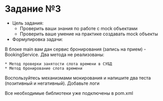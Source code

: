 # Задание №3

* Цель задания:
    * Проверить ваши знания по работе с mock объектами
    * Проверить ваше умение на практике создавать mock объекты
* Формулировка задачи:

В блоке main вам дан сервис бронирования (запись на прием) - BookingService. Два метода не реализованы:

    * Метод проверки занятости слота времени в СУБД
    * Метод бронирование слота времени
Воспользуйтесь механизмами мокирования и напишите два теста (позитивный и негативный). Добавьте логи

Все необходимые библиотеки уже подключены в pom.xml